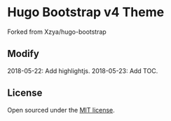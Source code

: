 # Hugo Bootstrap v4 Theme


Forked from Xzya/hugo-bootstrap

## Modify

2018-05-22: Add highlightjs.
2018-05-23: Add TOC.


## License

Open sourced under the [MIT license](./LICENSE.md).

